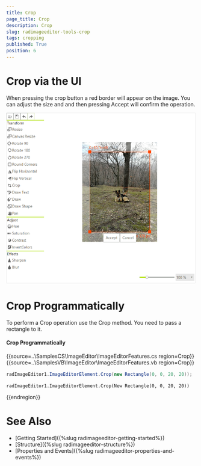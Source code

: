 ```yaml
---
title: Crop
page_title: Crop
description: Crop
slug: radimageeditor-tools-crop
tags: cropping
published: True
position: 6
---
```


# Crop via the UI

When pressing the crop button a red border will appear on the image. You can adjust the size and and then pressing Accept will confirm the operation.

![](images/image-editor-crop001.png)

# Crop Programmatically

To perform a Crop operation use the Crop method. You need to pass a rectangle to it.

#### Crop Programmatically

{{source=..\SamplesCS\ImageEditor\ImageEditorFeatures.cs region=Crop}} 
{{source=..\SamplesVB\ImageEditor\ImageEditorFeatures.vb region=Crop}}
````C#
radImageEditor1.ImageEditorElement.Crop(new Rectangle(0, 0, 20, 20));

````
````VB.NET
radImageEditor1.ImageEditorElement.Crop(New Rectangle(0, 0, 20, 20))

````



{{endregion}}

# See Also

* [Getting Started]({%slug radimageeditor-getting-started%})
* [Structure]({%slug radimageeditor-structure%})
* [Properties and Events]({%slug radimageeditor-properties-and-events%})